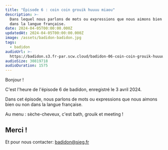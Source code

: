 ```yaml
---
title: "Épisode 6 : coin coin grouik huuuu miaou"
description: >-
  Dans lequel nous parlons de mots ou expressions que nous aimons bien ou non
  dans la langue française.
date: 2024-04-05T00:00:00.000Z
updatedAt: 2024-04-05T00:00:00.000Z
image: /assets/badidon-badidon.jpg
tags:
  - badidon
audioUrl: >-
  https://badidon.s3.fr-par.scw.cloud/badidon-06-coin-coin-grouik-huuuu-miaou.mp3
audioSize: 30819718
audioDuration: 1575
---
```


Bonjour !

C'est l'heure de l'épisode 6 de badidon, enregistré le 3 avril 2024.

Dans cet épisode, nous parlons de mots ou expressions que nous aimons bien ou non dans la langue française.

Au menu : sèche-cheveux, c'est bath, grouik et meeting !

## Merci !

Et pour nous contacter: [badidon@sieg.fr](mailto:badidon@sieg.fr)
